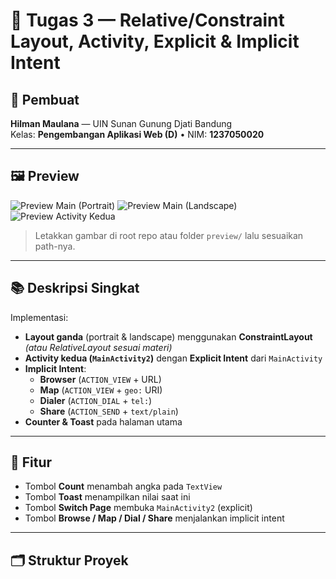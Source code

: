 # 📱 Tugas 3 — Relative/Constraint Layout, Activity, Explicit & Implicit Intent

## 👤 Pembuat
**Hilman Maulana** — UIN Sunan Gunung Djati Bandung  
Kelas: **Pengembangan Aplikasi Web (D)** • NIM: **1237050020**

---

## 🖼️ Preview
![Preview Main (Portrait)](preview3a.png)
![Preview Main (Landscape)](preview3b.png)
![Preview Activity Kedua](preview3c.png)

> Letakkan gambar di root repo atau folder `preview/` lalu sesuaikan path-nya.

---

## 📚 Deskripsi Singkat
Implementasi:
- **Layout ganda** (portrait & landscape) menggunakan **ConstraintLayout** *(atau RelativeLayout sesuai materi)*
- **Activity kedua (`MainActivity2`)** dengan **Explicit Intent** dari `MainActivity`
- **Implicit Intent**:
  - **Browser** (`ACTION_VIEW` + URL)
  - **Map** (`ACTION_VIEW` + `geo:` URI)
  - **Dialer** (`ACTION_DIAL` + `tel:`)
  - **Share** (`ACTION_SEND` + `text/plain`)
- **Counter & Toast** pada halaman utama

---

## 🧩 Fitur
- Tombol **Count** menambah angka pada `TextView`
- Tombol **Toast** menampilkan nilai saat ini
- Tombol **Switch Page** membuka `MainActivity2` (explicit)
- Tombol **Browse / Map / Dial / Share** menjalankan implicit intent

---

## 🗂️ Struktur Proyek
